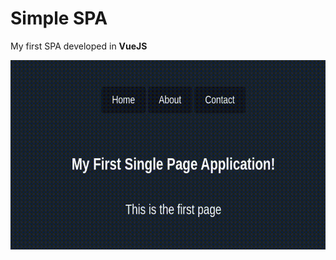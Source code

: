 # Simple SPA

My first SPA developed in **VueJS**

<img src="https://github.com/albuquerque53/simple-spa/blob/master/.github/spa.gif" width="700">

